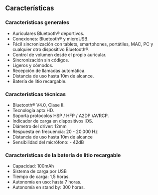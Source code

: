 ## Características

### Características generales

* Auriculares Bluetooth® deportivos.
* Conexiones: Bluetooth® y microUSB.
*	Fácil sincronización con tablets, smartphones, portátiles, MAC, PC y cualquier otro dispositivo Bluetooth®.
*	Control de volumen desde el propio auricular.
*	Sincronización sin códigos.
*	Ligeros y cómodos.
*	Recepción de llamadas automática.
*	Distancia de uso hasta 10m de alcance.
*	Batería de litio recargable.

### Características técnicas

* Bluetooth® V4.0, Clase II.
* Tecnología aptx HD.
* Soporta protocolos HSP / HFP / A2DP /AVRCP.
* Indicador de carga en dispositivos iOS.
* Diámetro del driver: 12mm
* Respuesta en frecuencia: 20 - 20.000 Hz
* Distancia de uso hasta 10m de alcance
* Sensibilidad del micrófono: - 42dB 


### Características de la batería de litio recargable
* Capacidad: 100mAh
* Sistema de carga por USB
* Tiempo de carga: 1,5 horas.
* Autonomía en uso: hasta 7 horas.
* Autonomía en stand by: 300 horas.
